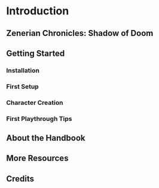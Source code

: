 # Introduction

## Zenerian Chronicles: Shadow of Doom

## Getting Started

### Installation

### First Setup

### Character Creation

### First Playthrough Tips

## About the Handbook

## More Resources

## Credits
